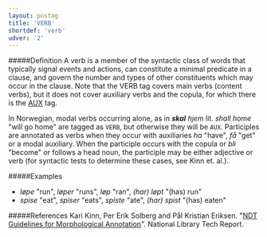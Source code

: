 ```yaml
---
layout: postag
title: 'VERB'
shortdef: 'verb'
udver: '2'
---
```

#####Definition
A verb is a member of the syntactic class of words that typically signal events and actions, can constitute a minimal predicate in a clause, and govern the number and types of other constituents which may occur in the clause.
Note that the VERB tag covers main verbs (content verbs), but it does not cover auxiliary verbs and the copula, for which there is the [AUX]() tag.

In Norwegian, modal verbs occurring alone, as in _<b>skal</b> hjem_ lit. _shall home_ "will go home" are tagged as `VERB`, but otherwise they will be `AUX`. Participles are annotated as verbs when they occur with auxiliaries *ha* "have", *få* "get" or a modal auxiliary. When the participle occurs with the copula or *bli* "become" or follows a head noun, the participle may be either adjective or verb (for syntactic tests to determine these cases, see Kinn et. al.).


#####Examples
* *løpe* "run", *løper* "runs", *løp* "ran", *(har) løpt* "(has) run"
* *spise* "eat", *spiser* "eats", *spiste* "ate", *(har) spist* "(has) eaten"
 


#####References
Kari Kinn, Per Erik Solberg and Pål Kristian Eriksen. "[NDT Guidelines
for Morphological Annotation](http://www.nb.no/sbfil/dok/20140314_guidelines_ndt_english.pdf)". National Library Tech Report.



<!-- Interlanguage links updated St lis 3 20:58:15 CET 2021 -->

